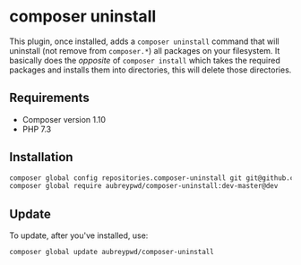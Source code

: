 # composer uninstall

This plugin, once installed, adds a `composer uninstall` command that will uninstall (not remove from `composer.*`) all packages on your filesystem. It basically does the _opposite_ of `composer install` which takes the required packages and installs them into directories, this will delete those directories.

## Requirements

- Composer version 1.10
- PHP 7.3

## Installation

```bash
composer global config repositories.composer-uninstall git git@github.com:aubreypwd/composer-uninstall.git
composer global require aubreypwd/composer-uninstall:dev-master@dev
```

## Update

To update, after you've installed, use:

```bash
composer global update aubreypwd/composer-uninstall
```
